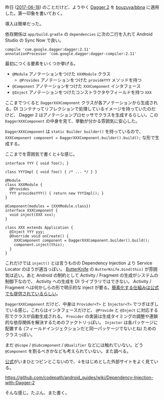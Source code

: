 昨日 ([2017-06-18][]) のことだけど、ようやく [Dagger 2][google/dagger] を [bouzuya/bbna][] に適用した。第一印象を書いておく。

導入は簡単だった。

依存関係は `app/build.gradle` の `dependencies` に次の二行を入れて Android Studio の Sync Now で良い。

```
compile 'com.google.dagger:dagger:2.11'
annotationProcessor 'com.google.dagger:dagger-compiler:2.11'
```

最初につくる要素をいくつか挙げる。

- `@Module` アノテーションをつけた `XXXModule` クラス
  - `@Provides` アノテーションをつけた `provideYYY` メソッドを持つ
- `@Component` アノテーションをつけた `XXXComponent` インタフェース
- `@Inject` アノテーションをつけたコンストラクタやフィールドを持つ `XXX`

ここまでつくると `DaggerXXXComponent` クラスが各アノテーションから生成される。DI コンテナってリフレクションで処理しているイメージを持っていたのだけど、 Dagger 2 はアノテーションプロセッサでクラスを生成するらしい。この `DaggerXXXComponent` の中身を見て、挙動が分かる雰囲気に安心した。

`DaggerXXXComponent` は `static Builder builder()` を持っているので、 `XXXComponent component = DaggerXXXComponent.builder().build();` な形で生成する。

ここまでを雰囲気で書くと↓な感じ。

```
interface YYY { void foo(); }

class YYYImpl { void foo() { /* ... */ } }

@Module
class XXXModule {
  @Provides
  YYY providesYYY() { return new YYYImpl(); }
}

@Component(modules = {XXXModule.class})
interface XXXComponent {
  void inject(XXX xxx);
}

class XXX extends Application {
  @Inject YYY yyy;
  @Override void onCreate() {
    XXXComponent component = DaggerXXXComponent.builder().build();
    component.inject(this);
  }
}
```

これだけでは `inject()` とは言うものの Dependency Injection より Service Locator のほうが適当っぽい。 [ButterKnife][JakeWharton/butterknife] の `ButterKnife.bind(this)` が雰囲気は近い。あと Android の制約として Activity / Fragment の生成がシステムの制御下なので、 Activity への生成を DI ライブラリではできない。 Activity / Fragment へは何かしらの形で明示的な inject が要る。[簡素化する仕組みは公式でも提供されているらしい](https://google.github.io/dagger/android.html)。

`DaggerXXXComponent` だけど、中身は `Provider<T>` と `Injector<T>` でつぎはぎしている感じ。これらはインタフェースだけど、 `@Provide` と `@Inject` に対応する形でクラスが自動生成される。 `Provider` の実装は生成タイミングの調整や連鎖的な依存関係を解決するためのファクトリっぽい。 `Injector` は各パッケージに配置する (フィールドインジェクションだと同一パッケージでないとね) ためのクラスっぽい。

まだ `@Scope` / `@Subcomponent` / `@Qualifier` などには触れていない。どう `@Component` を割るべきかなども考えられていない。また調べる。

[公式](https://google.github.io/dagger/)がいまひとつピンとこないので、↓をはじめとした外部サイトをよく見ている。

https://github.com/codepath/android_guides/wiki/Dependency-Injection-with-Dagger-2

そんな感じ。たぶん、また書く。

[2017-06-18]: http://blog.bouzuya.net/2017/06/18/
[JakeWharton/butterknife]: https://github.com/JakeWharton/butterknife
[bouzuya/bbna]: https://github.com/bouzuya/bbna
[google/dagger]: https://github.com/google/dagger
[square/butterknife]: https://github.com/square/butterknife
